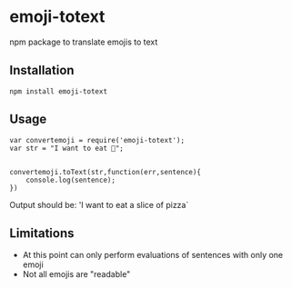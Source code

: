 # emoji-totext

npm package to translate emojis to text

## Installation

  `npm install emoji-totext`

## Usage
    var convertemoji = require('emoji-totext');
    var str = "I want to eat 🍕";


    convertemoji.toText(str,function(err,sentence){
	    console.log(sentence);
    })
  
  Output should be: 'I want to eat a slice of pizza`


## Limitations

  - At this point can only perform evaluations of sentences with only one emoji
  - Not all emojis are "readable"

